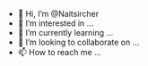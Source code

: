 - 👋 Hi, I’m @Naitsircher
- 👀 I’m interested in ...
- 🌱 I’m currently learning ...
- 💞️ I’m looking to collaborate on ...
- 📫 How to reach me ...

<!---
Naitsircher/Naitsircher is a ✨ special ✨ repository because its `README.md` (this file) appears on your GitHub profile.
You can click the Preview link to take a look at your changes.
--->
